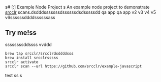 s# [:] Example Node Project
s
An example node project to demonstrate [srcclr](https://www.srcclr.com) scans.dsdddsssssssdssssssdsdsssssdd qa app qa app v2 v3 v4 v5 v6ssssssddddssssssass

## Try me!ss
ssssssssddssss
vvddd
```
brew tap srcclr/srcclrdsddddsss
brew install srcclrsssss
srcclr activate
srcclr scan --url https://github.com/srcclr/example-javascript
```
test
ss
s
